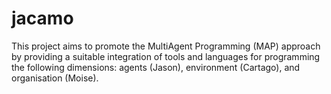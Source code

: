 # jacamo
This project aims to promote the MultiAgent Programming (MAP) approach by providing a suitable integration of tools and languages for programming the following dimensions: agents (Jason), environment (Cartago), and organisation (Moise).
